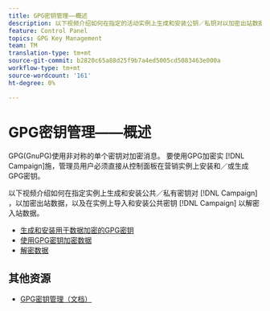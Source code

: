 ```yaml
---
title: GPG密钥管理——概述
description: 以下视频介绍如何在指定的活动实例上生成和安装公钥／私钥对以加密出站数据，以及在活动实例上导入和安装公钥以解密入站数据。
feature: Control Panel
topics: GPG Key Management
team: TM
translation-type: tm+mt
source-git-commit: b2820c65a88d25f9b7a4ed5005cd5083463e000a
workflow-type: tm+mt
source-wordcount: '161'
ht-degree: 0%

---
```



# GPG密钥管理——概述

GPG(GnuPG)使用非对称的单个密钥对加密消息。 要使用GPG加密实 [!DNL Campaign]施，管理员用户必须直接从控制面板在营销实例上安装和／或生成GPG密钥。

以下视频介绍如何在指定实例上生成和安装公共／私有密钥对 [!DNL Campaign] ，以加密出站数据，以及在实例上导入和安装公共密钥 [!DNL Campaign] 以解密入站数据。

* [生成和安装用于数据加密的GPG密钥](./generating-and-installing-gpg-keys-for-data-encryption.md)
* [使用GPG密钥加密数据](./using-a-gpg-key-to-encrypt-data.md)
* [解密数据](./decrypting-data.md)

## 其他资源

* [GPG密钥管理（文档）](https://docs.adobe.com/content/help/en/control-panel/using/instances-settings/gpg-keys-management.html)
